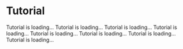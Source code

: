 # Tutorial

Tutorial is loading... Tutorial is loading... Tutorial is loading... Tutorial is loading... Tutorial is loading... Tutorial is loading... Tutorial is loading... Tutorial is loading...